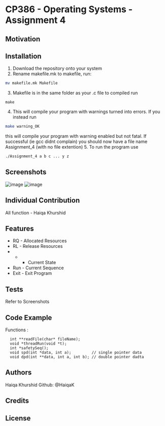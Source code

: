 # CP386 - Operating Systems - Assignment 4

## Motivation 
## Installation

1. Download the repository onto your system
2. Rename makefile.mk to makefile, run:
  ```bash
  mv makefile.mk Makefile
  ```
3. Makefile is in the same folder as your .c file to compiled run
  ```base
  make
  ```
4. This will compile your program with warnings turned into errors. If you instead run
  ```bash
  make warning_OK
  ```
  this will compile your program with warning enabled but not fatal. If successful (ie gcc didnt complain) you should now have a file name Assignment_4 (with         no file extention)
5. To run the program use 
  ```bash
  ./Assignment_4 a b c ... y z 
  ``` 

## Screenshots

![image](https://i.paste.pics/9PNNQ.png)
![image](https://i.paste.pics/9PNNU.png)

## Individual Contribution 

All function - Haiqa Khurshid

## Features

* RQ - Allocated Resources
* RL - Release Resources 
* * - Current State
* Run - Current Sequence 
* Exit - Exit Program

## Tests

Refer to Screenshots

## Code Example 

Functions :
```
  int **readFile(char* fileName);
  void *threadRun(void *t);
  int *safetySeq();
  void spd(int *data, int a);         // single pointer data
  void dpd(int **data, int a, int b); // double pointer dadta
```

## Authors 
Haiqa Khurshid
Github: @HaiqaK

## Credits 

## License 
